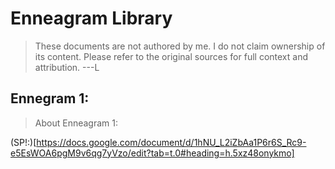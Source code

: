 # Enneagram Library
> These documents are not authored by me. I do not claim ownership of its content. Please refer to the original sources for full context and attribution.
---L
## Ennegram 1:
> About Enneagram 1:

(SP!:)[https://docs.google.com/document/d/1hNU_L2iZbAa1P6r6S_Rc9-e5EsWOA6pgM9v6qg7yVzo/edit?tab=t.0#heading=h.5xz48onykmo]
